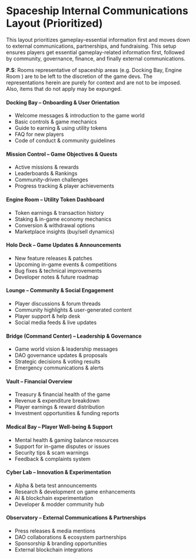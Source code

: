 # **Spaceship Internal Communications Layout (Prioritized)**

This layout prioritizes gameplay-essential information first and moves down to external communications, partnerships, and fundraising. This setup ensures players get essential gameplay-related information first, followed by community, governance, finance, and finally external communications. 

**P.S**: Rooms representative of spaceship areas (e.g. Docking Bay, Engine Room ) are to be left to the discretion of the game devs. The representations herein are purely for context and are not to be imposed. Also, items that do not apply may be expunged.

#### **Docking Bay – Onboarding & User Orientation** 

* Welcome messages & introduction to the game world  
* Basic controls & game mechanics  
* Guide to earning & using utility tokens  
* FAQ for new players  
* Code of conduct & community guidelines

#### **Mission Control – Game Objectives & Quests** 

* Active missions & rewards  
* Leaderboards & Rankings  
* Community-driven challenges  
* Progress tracking & player achievements

#### **Engine Room – Utility Token Dashboard** 

* Token earnings & transaction history  
* Staking & in-game economy mechanics  
* Conversion & withdrawal options  
* Marketplace insights (buy/sell dynamics)

#### **Holo Deck – Game Updates & Announcements** 

* New feature releases & patches  
* Upcoming in-game events & competitions  
* Bug fixes & technical improvements  
* Developer notes & future roadmap

#### **Lounge – Community & Social Engagement** 

* Player discussions & forum threads  
* Community highlights & user-generated content  
* Player support & help desk  
* Social media feeds & live updates

#### **Bridge (Command Center) – Leadership & Governance**

* Game world vision & leadership messages  
* DAO governance updates & proposals  
* Strategic decisions & voting results  
* Emergency communications & alerts

#### **Vault – Financial Overview** 

* Treasury & financial health of the game  
* Revenue & expenditure breakdown  
* Player earnings & reward distribution  
* Investment opportunities & funding reports

#### **Medical Bay – Player Well-being & Support** 

* Mental health & gaming balance resources  
* Support for in-game disputes or issues  
* Security tips & scam warnings  
* Feedback & complaints system

#### **Cyber Lab – Innovation & Experimentation** 

* Alpha & beta test announcements  
* Research & development on game enhancements  
* AI & blockchain experimentation  
* Developer & modder community hub

#### **Observatory – External Communications & Partnerships** 

* Press releases & media mentions  
* DAO collaborations & ecosystem partnerships  
* Sponsorship & branding opportunities  
* External blockchain integrations

